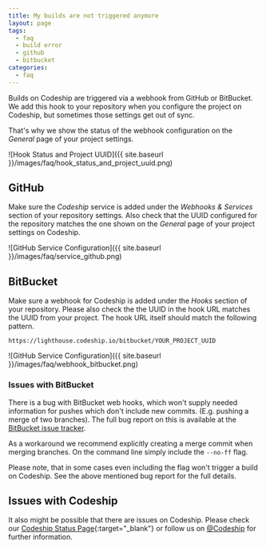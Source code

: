 ```yaml
---
title: My builds are not triggered anymore
layout: page
tags:
  - faq
  - build error
  - github
  - bitbucket
categories:
  - faq
---
```


Builds on Codeship are triggered via a webhook from GitHub or BitBucket. We add this hook to your repository when you configure the project on Codeship, but sometimes those settings get out of sync.

That's why we show the status of the webhook configuration on the _General_ page of your project settings.

![Hook Status and Project UUID]({{ site.baseurl }}/images/faq/hook_status_and_project_uuid.png)

## GitHub

Make sure the _Codeship_ service is added under the _Webhooks & Services_ section of your repository settings. Also check that the UUID configured for the repository matches the one shown on the _General_ page of your project settings on Codeship.

![GitHub Service Configuration]({{ site.baseurl }}/images/faq/service_github.png)

## BitBucket

Make sure a webhook for Codeship is added under the _Hooks_ section of your repository. Please also check the the UUID in the hook URL matches the UUID from your project. The hook URL itself should match the following pattern.

```
https://lighthouse.codeship.io/bitbucket/YOUR_PROJECT_UUID
```

![GitHub Service Configuration]({{ site.baseurl }}/images/faq/webhook_bitbucket.png)

### Issues with BitBucket

There is a bug with BitBucket web hooks, which won't supply needed information for pushes which don't include new commits. (E.g. pushing a merge of two branches). The full bug report on this is available at the [BitBucket issue tracker](https://bitbucket.org/site/master/issue/7775/post-service-does-not-provide-useful).

As a workaround we recommend explicitly creating a merge commit when merging branches. On the command line simply include the `--no-ff` flag.

Please note, that in some cases even including the flag won't trigger a build on Codeship. See the above mentioned bug report for the full details.

## Issues with Codeship

It also might be possible that there are issues on Codeship. Please check our [Codeship Status Page](http://codeshipstatus.com){:target="_blank"} or follow us on [@Codeship](https://twitter.com/codeship) for further information.
